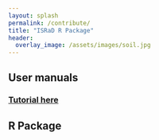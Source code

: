 ```yaml
---
layout: splash
permalink: /contribute/
title: "ISRaD R Package"
header:
  overlay_image: /assets/images/soil.jpg
---
```



## User manuals
### [Tutorial here](/user_manual.html)

## R Package

